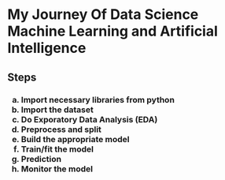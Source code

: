 # My Journey Of Data Science Machine Learning and Artificial Intelligence

Steps
------------------------------------
<h3>
  <ol type='a'>
    <li>Import necessary libraries from python</li>
    <li>Import the dataset</li>
    <li>Do Exporatory Data Analysis (EDA)</li>
    <li>Preprocess and split</li>
    <li>Build the appropriate model</li>
    <li>Train/fit the model</li>
    <li>Prediction</li>
    <li>Monitor the model</li>
  </ol>
</h3>

